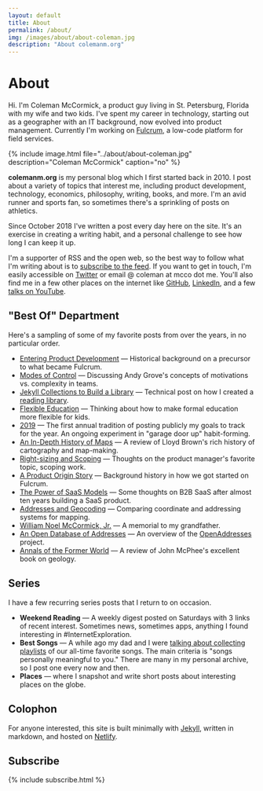 ```yaml
---
layout: default
title: About
permalink: /about/
img: /images/about/about-coleman.jpg
description: "About colemanm.org"
---
```


# About

Hi. I'm Coleman McCormick, a product guy living in St. Petersburg, Florida with my wife and two kids. I've spent my career in technology, starting out as a geographer with an IT background, now evolved into product management. Currently I'm working on [Fulcrum](https://www.fulcrumapp.com "Fulcrum"), a low-code platform for field services.

{% include image.html file="../about/about-coleman.jpg" description="Coleman McCormick" caption="no" %}

**colemanm.org** is my personal blog which I first started back in 2010. I post about a variety of topics that interest me, including product development, technology, economics, philosophy, writing, books, and more. I'm an avid runner and sports fan, so sometimes there's a sprinkling of posts on athletics.

Since October 2018 I've written a post every day here on the site. It's an exercise in creating a writing habit, and a personal challenge to see how long I can keep it up.

I'm a supporter of RSS and the open web, so the best way to follow what I'm writing about is to [subscribe to the feed](/atom.xml "colemanm.org RSS"). If you want to get in touch, I'm easily accessible on [Twitter](https://twitter.com/colemanm "@colemanm on Twitter") or email @ coleman at mcco dot me. You'll also find me in a few other places on the internet like [GitHub](https://github.com/colemanm "Coleman on GitHub"), [LinkedIn](https://www.linkedin.com/colemanm "Coleman on LinkedIn"), and a few [talks on YouTube](https://www.youtube.com/playlist?list=PLLwa5sH_6pCdgk4DPDfVfS1AiR7babPNQ "Coleman's Talks").

## "Best Of" Department

Here's a sampling of some of my favorite posts from over the years, in no particular order.

* [Entering Product Development](/post/entering-product-development-geodexy/ "Entering Product Development") — Historical background on a precursor to what became Fulcrum.
* [Modes of Control](/post/modes-of-control/ "Modes of Control") — Discussing Andy Grove's concepts of motivations vs. complexity in teams.
* [Jekyll Collections to Build a Library](/post/using-jekyll-collections-to-build-a-library/ "Jekyll Collections to Build a Library") — Technical post on how I created a [reading library](/books/ "Library").
* [Flexible Education](/post/flexible-education/ "Flexible Education") — Thinking about how to make formal education more flexible for kids.
* [2019](/post/2019/ "2019") — The first annual tradition of posting publicly my goals to track for the year. An ongoing experiment in "garage door up" habit-forming.
* [An In-Depth History of Maps](/post/an-in-depth-history-of-maps/ "An In-Depth History of Maps") — A review of Lloyd Brown's rich history of cartography and map-making.
* [Right-sizing and Scoping](/post/rightsizing-and-scoping/ "Right-sizing and Scoping") — Thoughts on the product manager's favorite topic, scoping work.
* [A Product Origin Story](/post/a-product-origin-story/ "A Product Origin Story") — Background history in how we got started on Fulcrum.
* [The Power of SaaS Models](/post/power-of-saas-models/ "The Power of SaaS Models") — Some thoughts on B2B SaaS after almost ten years building a SaaS product.
* [Addresses and Geocoding](/post/comparing-address-and-coordinate-systems/ "Addresses and Geocoding") — Comparing coordinate and addressing systems for mapping.
* [William Noel McCormick, Jr.](/post/william-noel-mccormick-jr/ "William Noel McCormick, Jr.") — A memorial to my grandfather.
* [An Open Database of Addresses](/post/an-open-database-of-addresses/ "An Open Database of Addresses") — An overview of the [OpenAddresses](https://openaddresses.io/ "OpenAddresses") project.
* [Annals of the Former World](/post/annals-of-the-former-world/ "Annals of the Former World") — A review of John McPhee's excellent book on geology.

## Series

I have a few recurring series posts that I return to on occasion.

* **Weekend Reading** — A weekly digest posted on Saturdays with 3 links of recent interest. Sometimes news, sometimes apps, anything I found interesting in #InternetExploration.
* **Best Songs** — A while ago my dad and I were [talking about collecting playlists](/post/best-songs-part-1-chameleon/ "Best Songs") of our all-time favorite songs. The main criteria is "songs personally meaningful to you." There are many in my personal archive, so I post one every now and then.
* **Places** — where I snapshot and write short posts about interesting places on the globe.

## Colophon

For anyone interested, this site is built minimally with [Jekyll](https://jekyllrb.com "Jekyll"), written in markdown, and hosted on [Netlify](https://www.netlify.com "Netlify").

## Subscribe

{% include subscribe.html %}
